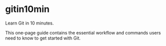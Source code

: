 gitin10min
==========

Learn Git in 10 minutes.

This one-page guide contains the essential workflow and commands users need to know to get started with Git.